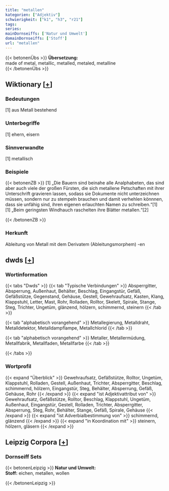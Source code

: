 ```yaml
---
title: "metallen"
kategorien: ["Adjektiv"]
schwierigkeit: ["k1", "h3", "r21"]
tags:
series:
mainDornseiffs: ['Natur und Umwelt']
domainDornseiffs: ['Stoff']
url: "metallen"
---
```


{{< betonenÜbs >}}
**Übersetzung:**  
made of metal, metallic, metalled, metaled, metalline  
{{< /betonenÜbs >}}

## Wiktionary [[+](https://de.wiktionary.org/wiki/metallen)]

### Bedeutungen
[1] aus Metall bestehend  

### Unterbegriffe
[1] ehern, eisern  

### Sinnverwandte
[1] metallisch  

### Beispiele
{{< betonenZB >}}
[1] „Die Bauern sind beinahe alle Analphabeten, das sind aber auch viele der großen Fürsten, die sich metallene Petschaften mit ihrer Unterschrift gravieren lassen, sodass sie Dokumente nicht unterzeichnen müssen, sondern nur zu stempeln brauchen und damit verhehlen könnnen, dass sie unfähig sind, ihren eigenen erlauchten Namen zu schreiben.“[1]  
[1] „Beim geringsten Windhauch raschelten ihre Blätter metallen.“[2]  

{{< /betonenZB >}}
### Herkunft
Ableitung von Metall mit dem Derivatem (Ableitungsmorphem) -en  



## dwds [[+](https://www.dwds.de/wb/metallen)]

### Wortinformation
{{< tabs "Dwds" >}}
{{< tab "Typische Verbindungen" >}}
Absperrgitter, Absperrung, Außenhaut, Behälter, Beschlag, Eingangstür, Gefäß, Gefäßstütze, Gegenstand, Gehäuse, Gestell, Gewehraufsatz, Kasten, Klang, Klappstuhl, Letter, Mast, Rohr, Rolladen, Rolltor, Skelett, Spirale, Stange, Steg, Trichter, Ungetüm, glänzend, hölzern, schimmernd, steinern
{{< /tab >}}

{{< tab "alphabetisch vorangehend" >}}
Metallegierung, Metalldraht, Metalldetektor, Metalldampflampe, Metallchlorid
{{< /tab >}}

{{< tab "alphabetisch vorangehend" >}}
Metaller, Metallermüdung, Metallfabrik, Metallfaden, Metallfarbe
{{< /tab >}}

{{< /tabs >}}

### Wortprofil
{{< expand "Überblick" >}} Gewehraufsatz, Gefäßstütze, Rolltor, Ungetüm, Klappstuhl, Rolladen, Gestell, Außenhaut, Trichter, Absperrgitter, Beschlag, schimmernd, hölzern, Eingangstür, Steg, Behälter, Absperrung, Gefäß, Gehäuse, Rohr {{< /expand >}}
{{< expand "ist Adjektivattribut von" >}} Gewehraufsatz, Gefäßstütze, Rolltor, Beschlag, Klappstuhl, Ungetüm, Außenhaut, Eingangstür, Gestell, Rolladen, Trichter, Absperrgitter, Absperrung, Steg, Rohr, Behälter, Stange, Gefäß, Spirale, Gehäuse {{< /expand >}}
{{< expand "ist Adverbialbestimmung von" >}} schimmernd, glänzend {{< /expand >}}
{{< expand "in Koordination mit" >}} steinern, hölzern, gläsern {{< /expand >}}

## Leipzig Corpora [[+](https://corpora.uni-leipzig.de/en/res?word=metallen&corpusId=deu_newscrawl-public_2018)]

### Dornseiff Sets
{{< betonenLeipzig >}}
**Natur und Umwelt:**  
**Stoff:** eichen, metallen, wollen  

{{< /betonenLeipzig >}}
